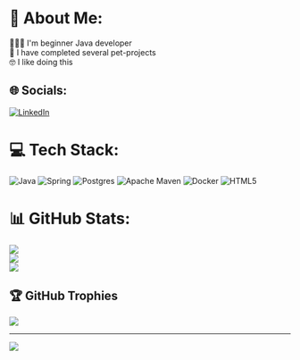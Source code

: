 # 💫 About Me:
🧑🏽‍💻 I'm beginner Java developer<br>💼 I have completed several pet-projects<br>🤓 I like doing this


## 🌐 Socials:
[![LinkedIn](https://img.shields.io/badge/LinkedIn-%230077B5.svg?logo=linkedin&logoColor=white)](https://linkedin.com/in/анатолий-пахомов-37b347257) 

# 💻 Tech Stack:
![Java](https://img.shields.io/badge/java-%23ED8B00.svg?style=for-the-badge&logo=java&logoColor=white) ![Spring](https://img.shields.io/badge/spring-%236DB33F.svg?style=for-the-badge&logo=spring&logoColor=white) ![Postgres](https://img.shields.io/badge/postgres-%23316192.svg?style=for-the-badge&logo=postgresql&logoColor=white) ![Apache Maven](https://img.shields.io/badge/Apache%20Maven-C71A36?style=for-the-badge&logo=Apache%20Maven&logoColor=white) ![Docker](https://img.shields.io/badge/docker-%230db7ed.svg?style=for-the-badge&logo=docker&logoColor=white) ![HTML5](https://img.shields.io/badge/html5-%23E34F26.svg?style=for-the-badge&logo=html5&logoColor=white)
# 📊 GitHub Stats:
![](https://github-readme-stats.vercel.app/api?username=anatoliy-github&theme=dark&hide_border=false&include_all_commits=true&count_private=false)<br/>
![](https://github-readme-streak-stats.herokuapp.com/?user=anatoliy-github&theme=dark&hide_border=false)<br/>
![](https://github-readme-stats.vercel.app/api/top-langs/?username=anatoliy-github&theme=dark&hide_border=false&include_all_commits=true&count_private=false&layout=compact)

## 🏆 GitHub Trophies
![](https://github-profile-trophy.vercel.app/?username=anatoliy-github&theme=gruvbox&no-frame=false&no-bg=false&margin-w=4)

---
[![](https://visitcount.itsvg.in/api?id=anatoliy-github&icon=2&color=11)](https://visitcount.itsvg.in)

<!-- Proudly created with GPRM ( https://gprm.itsvg.in ) -->
